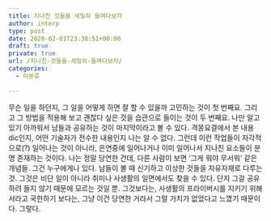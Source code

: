 ```yaml
---
title: 지나친 것들을 세밀히 들여다보자
author: interp
type: post
date: 2020-02-01T23:38:51+00:00
draft: true
private: true
url: /지나친-것들을-세밀히-들여다보자/
categories:
  - 미분류

---
```

<p style="text-align: left;">
  무슨 일을 하던지, 그 일을 어떻게 하면 잘 할 수 있을까 고민하는 것이 첫 번째요. 그리고 그 방법을 적용해 보고 괜찮다 싶은 것을 습관으로 들이는 것이 두 번째요. 나만 알고 있기 아까워서 남들과 공유하는 것이 마지막이라고 볼 수 있다. 격몽요결에서 본 내용dic인지, 어떤 기술자가 전수한 내용인지 나는 알 수 없다. 그런데 이런 작업들이 자각적으로(?) 일어나는 것이 아니라, 은연중에 일어나거나 이미 일어나서 지나친 요소들이 분명 존재하는 것이다. 나는 정말 당연한 건데, 다른 사람이 보면 &#8216;그게 뭐야 무서워&#8217; 같은 개념들. 그건 누구에게나 있다. 남들이 볼 때 신기하고 이상한 것들을 자유자재로 다루는 것. 그것은 비단 일이 아니라 취미나 사생활의 일면에서도 찾을 수 있다. 단지 그걸 공유하려 들지 않기 때문에 모르는 것일 뿐. 그것보다는, 사생활의 프라이버시를 지키기 위해서라고 국한하기 보다는, 그냥 이건 당연한 거라서 그럴 가치가 없었다고 느꼈기 때문이다. 그렇다.
</p>